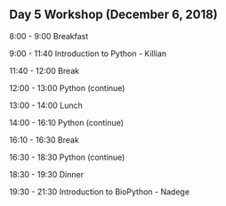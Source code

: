 ## Day 5 Workshop (December 6, 2018)

8:00 - 9:00 Breakfast

9:00 - 11:40 Introduction to Python - Killian

11:40 - 12:00 Break

12:00 - 13:00 Python (continue)

13:00 - 14:00 Lunch

14:00 - 16:10 Python (continue)

16:10 - 16:30 Break

16:30 - 18:30 Python (continue)

18:30 - 19:30 Dinner

19:30 - 21:30 Introduction to BioPython - Nadege
